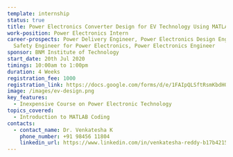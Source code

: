 ```yaml
---
template: internship
status: true
title: Power Electronics Converter Design for EV Technology Using MATLAB
work-position: Power Electronics Intern
career-prospects: Power Delivery Engineer, Power Electronics Design Engineer,
  Safety Engineer for Power Electronics, Power Electronics Engineer
sponsor: BNM Institute of Technology
start_date: 20th Jul 2020
timings: 10:00am to 1:00pm
duration: 4 Weeks
registration_fee: 1000
registration_link: https://docs.google.com/forms/d/e/1FAIpQLSftRsmKbdH0j1BhaX3D8a2-WxTDQARZwdbBQjFM14ewr3rwkg/viewform?usp=sf_link
image: /images/ev-design.png
key_features:
  - Inexpensive Course on Power Electronic Technology
topics_covered:
  - Introduction to MATLAB Coding
contacts:
  - contact_name: Dr. Venkatesha K
    phone_number: +91 98456 11804
    linkedin_url: https://www.linkedin.com/in/venkatesha-reddy-b17b42150/
---
```

